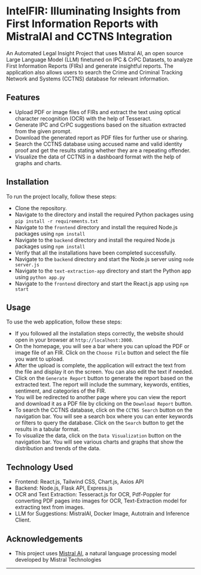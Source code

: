 # IntelFIR: Illuminating Insights from First Information Reports with MistralAI and CCTNS Integration


An Automated Legal Insight Project that uses Mistral AI, an open source Large Language Model (LLM) finetuned on IPC & CrPC Datasets, to analyze First Information Reports (FIRs) and generate insightful reports. The application also allows users to search the Crime and Criminal Tracking Network and Systems (CCTNS) database for relevant information.
## Features

- Upload PDF or image files of FIRs and extract the text using optical character recognition (OCR) with the help of Tesseract.
- Generate IPC and CrPC suggestions based on the situation extracted from the given prompt.
- Download the generated report as PDF files for further use or sharing.
- Search the CCTNS database using accused name and valid identity proof and get the results stating whether they are a repeating offender.
- Visualize the data of CCTNS in a dashboard format with the help of graphs and charts.

## Installation

To run the project locally, follow these steps:

- Clone the repository.
- Navigate to the directory and install the required Python packages using `pip install -r requirements.txt`
- Navigate to the `frontend` directory and install the required Node.js packages using `npm install`
-  Navigate to the `backend` directory and install the required Node.js packages using `npm install`
- Verify that all the installations have been completed successfully.
- Navigate to the `backend` directory and start the Node.js server using `node server.js`
- Navigate to the `text-extraction-app` directory and start the Python app using `python app.py`
- Navigate to the `frontend` directory and start the React.js app using `npm start`

## Usage

To use the web application, follow these steps:

- If you followed all the installation steps correctly, the website should open in your browser at `http://localhost:3000`.
- On the homepage, you will see a bar where you can upload the PDF or image file of an FIR. Click on the `Choose File` button and select the file you want to upload.
- After the upload is complete, the application will extract the text from the file and display it on the screen. You can also edit the text if needed.
- Click on the `Generate Report` button to generate the report based on the extracted text. The report will include the summary, keywords, entities, sentiment, and categories of the FIR.
- You will be redirected to another page where you can view the report and download it as a PDF file by clicking on the `Download Report` button.
- To search the CCTNS database, click on the `CCTNS Search` button on the navigation bar. You will see a search box where you can enter keywords or filters to query the database. Click on the `Search` button to get the results in a tabular format.
- To visualize the data, click on the `Data Visualization` button on the navigation bar. You will see various charts and graphs that show the distribution and trends of the data.

## Technology Used
- Frontend: React.js, Tailwind CSS, Chart.js, Axios API
- Backend: Node.js, Flask API, Express.js
- OCR and Text Extraction: Tesseract.js for OCR, Pdf-Poppler for converting PDF pages into images for OCR, Text-Extraction model for extracting text from images.
- LLM for Suggestions: MistralAI, Docker Image, Autotrain and Inference Client.
## Acknowledgements

- This project uses [Mistral AI](https://mistral.ai/), a natural language processing model developed by Mistral Technologies

---
